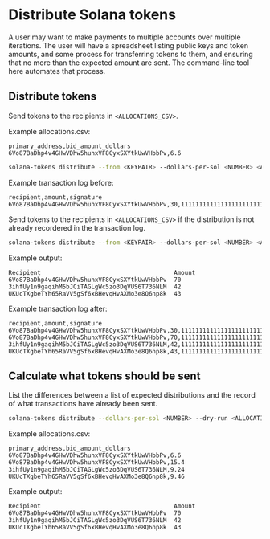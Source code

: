 # Distribute Solana tokens

A user may want to make payments to multiple accounts over multiple iterations.
The user will have a spreadsheet listing public keys and token amounts, and
some process for transferring tokens to them, and ensuring that no more than the
expected amount are sent. The command-line tool here automates that process.

## Distribute tokens

Send tokens to the recipients in `<ALLOCATIONS_CSV>`.

Example allocations.csv:

```text
primary_address,bid_amount_dollars
6Vo87BaDhp4v4GHwVDhw5huhxVF8CyxSXYtkUwVHbbPv,6.6
```

```bash
solana-tokens distribute --from <KEYPAIR> --dollars-per-sol <NUMBER> <ALLOCATIONS_CSV> <TRANSACTION_LOG> --fee-payer <KEYPAIR>
```

Example transaction log before:

```text
recipient,amount,signature
6Vo87BaDhp4v4GHwVDhw5huhxVF8CyxSXYtkUwVHbbPv,30,1111111111111111111111111111111111111111111111111111111111111111
```

Send tokens to the recipients in `<ALLOCATIONS_CSV>` if the distribution is
not already recordered in the transaction log.

```bash
solana-tokens distribute --from <KEYPAIR> --dollars-per-sol <NUMBER> <ALLOCATIONS_CSV> <TRANSACTION_LOG> --fee-payer <KEYPAIR>
```

Example output:

```text
Recipient                                     Amount
6Vo87BaDhp4v4GHwVDhw5huhxVF8CyxSXYtkUwVHbbPv  70
3ihfUy1n9gaqihM5bJCiTAGLgWc5zo3DqVUS6T736NLM  42
UKUcTXgbeTYh65RaVV5gSf6xBHevqHvAXMo3e8Q6np8k  43
```


Example transaction log after:

```text
recipient,amount,signature
6Vo87BaDhp4v4GHwVDhw5huhxVF8CyxSXYtkUwVHbbPv,30,1111111111111111111111111111111111111111111111111111111111111111
6Vo87BaDhp4v4GHwVDhw5huhxVF8CyxSXYtkUwVHbbPv,70,1111111111111111111111111111111111111111111111111111111111111111
3ihfUy1n9gaqihM5bJCiTAGLgWc5zo3DqVUS6T736NLM,42,1111111111111111111111111111111111111111111111111111111111111111
UKUcTXgbeTYh65RaVV5gSf6xBHevqHvAXMo3e8Q6np8k,43,1111111111111111111111111111111111111111111111111111111111111111
```

## Calculate what tokens should be sent

List the differences between a list of expected distributions and the record of what
transactions have already been sent.

```bash
solana-tokens distribute --dollars-per-sol <NUMBER> --dry-run <ALLOCATIONS_CSV> <TRANSACTION_LOG>
```

Example allocations.csv:

```text
primary_address,bid_amount_dollars
6Vo87BaDhp4v4GHwVDhw5huhxVF8CyxSXYtkUwVHbbPv,6.6
6Vo87BaDhp4v4GHwVDhw5huhxVF8CyxSXYtkUwVHbbPv,15.4
3ihfUy1n9gaqihM5bJCiTAGLgWc5zo3DqVUS6T736NLM,9.24
UKUcTXgbeTYh65RaVV5gSf6xBHevqHvAXMo3e8Q6np8k,9.46
```

Example output:

```text
Recipient                                     Amount
6Vo87BaDhp4v4GHwVDhw5huhxVF8CyxSXYtkUwVHbbPv  70
3ihfUy1n9gaqihM5bJCiTAGLgWc5zo3DqVUS6T736NLM  42
UKUcTXgbeTYh65RaVV5gSf6xBHevqHvAXMo3e8Q6np8k  43
```

